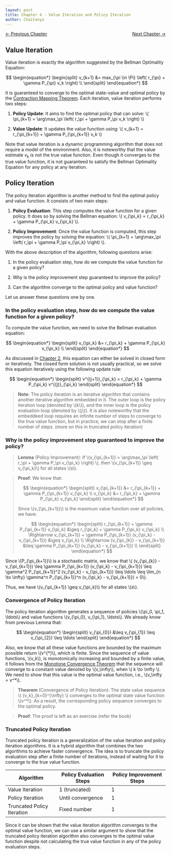 ```yaml
---
layout: post
title: Chapter 4 - Value Iteration and Policy Iteration
author: Chaitanya
---
```


<div style="display: flex; justify-content: space-between;">
  <a href="ch3.html">&larr; Previous Chapter</a>
  <span style="margin-left:auto;"></span>
  <a href="ch5.html" style="margin-left:auto;">Next Chapter &rarr;</a>
</div>


## Value Iteration

Value iteration is exactly the algorithm suggested by the Bellman Optimality Equation:

$$
\begin{equation*}
\begin{split}
    v_{k+1} &= max_{\pi \in \Pi} \left( r_{\pi} + \gamma P_{\pi} v_k \right) \\
\end{split}
\end{equation*}
$$

It is guaranteed to converge to the optimal state-value and optimal policy by the [Contraction Mapping Theorem](ch3.html#contraction-mapping-theorem). Each iteration, value iteration performs two steps:

1. **Policy Update**: It aims to find the optimal policy that can solve: \\( \pi_{k+1} = \arg\max_\pi \left( r_\pi + \gamma P_\pi v_k \right) \\)

2. **Value Update**: It updates the value function using: \\( v_{k+1} = r_{\pi_{k+1}} + \gamma P_{\pi_{k+1}} v_k \\)

Note that value iteration is a dynamic programming algorithm that does not require a model of the environment. Also, it is noteworthy that the value estimate $v_k$ is not the true value function. Even though it converges to the true value function, it is not guaranteed to satisfy the Bellman Optimality Equation for any policy at any iteration.

## Policy Iteration

The policy iteration algorithm is another method to find the optimal policy and value function. It consists of two main steps:

1. **Policy Evaluation**: This step computes the value function for a given policy. It does so by solving the Bellman equation: \\( v_{\pi_k} = r_{\pi_k} + \gamma P_{\pi_k} v_{\pi_k} \\).

2. **Policy Improvement**: Once the value function is computed, this step improves the policy by solving the equation: \\( \pi_{k+1} = \arg\max_\pi \left( r_\pi + \gamma P_\pi v_{\pi_k} \right) \\).


With the above description of the algorithm, following questions arise:

1. In the policy evaluation step, how do we compute the value function for a given policy?

2. Why is the policy improvement step guaranteed to improve the policy?

3. Can the algorithm converge to the optimal policy and value function?

Let us answer these questions one by one.

### In the policy evaluation step, how do we compute the value function for a given policy?

To compute the value function, we need to solve the Bellman evaluation equation:

$$
\begin{equation*}
\begin{split}
    v_{\pi_k} &= r_{\pi_k} + \gamma P_{\pi_k} v_{\pi_k} \\
\end{split}
\end{equation*}
$$

As discussed in [Chapter 2](ch2.html#bellman-equation-for-state-values), this equation can either be solved in closed form or iteratively. The closed form solution is not usually practical, so we solve this equation iteratively using the following update rule:

$$
\begin{equation*}
\begin{split}
    v^{(j+1)}_{\pi_k} = r_{\pi_k} + \gamma P_{\pi_k} v^{(j)}_{\pi_k}
\end{split}
\end{equation*}
$$

> **Note**: The policy iteration is an iterative algorithm that contains another iterative algorithm embedded in it. The outer loop is the policy iteration loop (denoted by \\(k\\)), and the inner loop is the policy evaluation loop (denoted by \\(j\\)). It is also noteworthy that the embeddeed loop requires an infinite number of steps to converge to the true value function, but in practice, we can stop after a finite number of steps. (more on this in truncated policy iteration)

### Why is the policy improvement step guaranteed to improve the policy?

> **Lemma** (Policy Improvement): If \\(v_{\pi_{k+1}} = \arg\max_\pi \left( r_\pi + \gamma P_\pi v_{\pi_k} \right) \\), then \\(v_{\pi_{k+1}} \geq v_{\pi_k}\\) for all states \\(s\\).

> **Proof**: We know that:
>
>$$
\begin{equation*}
\begin{split}
    v_{\pi_{k+1}} &= r_{\pi_{k+1}} + \gamma P_{\pi_{k+1}} v_{\pi_k}
    \\
    v_{\pi_k} &= r_{\pi_k} + \gamma P_{\pi_k} v_{\pi_k}
\end{split}
\end{equation*}
>$$
>
> Since \\(v_{\pi_{k+1}}\\) is the maximum value function over all policies, we have:
>
>$$
\begin{equation*}
\begin{split}
    r_{\pi_{k+1}} + \gamma P_{\pi_{k+1}} v_{\pi_k} &\geq r_{\pi_k} + \gamma P_{\pi_k} v_{\pi_k} \\
    \Rightarrow v_{\pi_{k+1}} + \gamma P_{\pi_{k+1}} (v_{\pi_k} - v_{\pi_{k+1}}) &\geq v_{\pi_k} \\
    \Rightarrow (v_{\pi_{k}} - v_{\pi_{k+1}} &\leq \gamma P_{\pi_{k+1}} (v_{\pi_k} - v_{\pi_{k+1}}) \\
\end{split}
\end{equation*}
>$$

Since \\(P_{\pi_{k+1}}\\) is a stochastic matrix, we know that \\( (v_{\pi_{k}} - v_{\pi_{k+1}}) \leq \gamma P_{\pi_{k+1}} (v_{\pi_k} - v_{\pi_{k+1}}) \leq \gamma^2 P_{\pi_{k+1}}^2 (v_{\pi_k} - v_{\pi_{k+1}}) \leq \ldots \leq \lim_{n \to \infty} \gamma^n P_{\pi_{k+1}}^n (v_{\pi_k} - v_{\pi_{k+1}}) = 0\\).

Thus, we have \\(v_{\pi_{k+1}} \geq v_{\pi_k}\\) for all states \\(s\\).

### Convergence of Policy Iteration
The policy iteration algorithm generates a sequence of policies \\(\pi_0, \pi_1, \ldots\\) and value functions \\(v_{\pi_0}, v_{\pi_1}, \ldots\\). We already know from previous Lemma that:

$$
\begin{equation*}
\begin{split}
    v_{\pi_{0}} &\leq v_{\pi_{1}} \leq v_{\pi_{2}} \leq \ldots
\end{split}
\end{equation*}
$$

Also, we know that all these value functions are bounded by the maximum possible return \\(v^{\*}\\), which is finite. Since the sequence of value functions, \\(v_k\\), is monotonically increasing and bounded by a finite value, it follows from the [Monotone Convergence Theorem](https://en.wikipedia.org/wiki/Monotone_convergence_theorem) that the sequence will converge to a constant value denoted by \\(v_\infty\\), when \\( k \to \infty \\). We need to show that this value is the optimal value function, i.e., \\(v_\infty = v^*\\).

> **Theorem** (Convergence of Policy Iteration): The state value sequence \\( \{v_k\}_{k=0}^{\infty} \\) converges to the optimal state value function \\(v^*\\). As a result, the corresponding policy sequence converges to the optimal policy.

> **Proof**: The proof is left as an exercise (refer the book)

### Truncated Policy Iteration

Truncated policy iteration is a generalization of the value iteration and policy iteration algorithms. It is a hybrid algorithm that combines the two algorithms to achieve faster convergence. The idea is to truncate the policy evaluation step after a finite number of iterations, instead of waiting for it to converge to the true value function.

| Algorithm         | Policy Evaluation Steps | Policy Improvement Steps |
|-------------------|-----------------------|-------------------------|
| Value Iteration   | 1 (truncated)         | 1                       |
| Policy Iteration  | Until convergence     | 1                       |
| Truncated Policy Iteration | Fixed number         | 1                       |

Since it can be shown that the value iteration algorithm converges to the optimal value function, we can use a similar argument to show that the truncated policy iteration algorithm also converges to the optimal value function despite not calculating the true value function in any of the policy evaluation steps. 